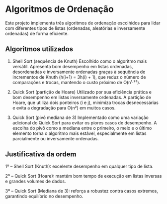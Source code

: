 # Algoritmos de Ordenação

Este projeto implementa três algoritmos de ordenação escolhidos para lidar com diferentes tipos de listas (ordenadas, aleatórias e inversamente ordenadas) de forma eficiente.

## Algoritmos utilizados

1. Shell Sort (sequência de Knuth)
Escolhido como o algoritmo mais versátil. Apresenta bom desempenho em listas ordenadas, desordenadas e inversamente ordenadas graças à sequência de incrementos de Knuth (h(i+1) = 3h(i) + 1), que reduz o número de comparações e trocas, mantendo o custo próximo de O(n¹·²⁵).

2. Quick Sort (partição de Hoare)
Utilizado por sua eficiência prática e bom desempenho em listas inversamente ordenadas. A partição de Hoare, que utiliza dois ponteiros (i e j), minimiza trocas desnecessárias e evita a degradação para O(n²) em muitos casos.

3. Quick Sort (pivô mediana de 3)
Implementado como uma variação adicional do Quick Sort para evitar os piores casos de desempenho. A escolha do pivô como a mediana entre o primeiro, o meio e o último elemento torna o algoritmo mais estável, especialmente em listas parcialmente ou inversamente ordenadas.

## Justificativa da ordem

1º – Shell Sort (Knuth): excelente desempenho em qualquer tipo de lista.

2º – Quick Sort (Hoare): mantém bom tempo de execução em listas inversas e grandes volumes de dados.

3º – Quick Sort (Mediana de 3): reforça a robustez contra casos extremos, garantindo equilíbrio no desempenho.
